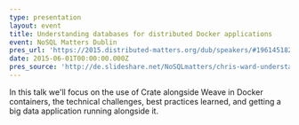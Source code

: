 ```yaml
---
type: presentation
layout: event
title: Understanding databases for distributed Docker applications
event: NoSQL Matters Dublin
pres_url: 'https://2015.distributed-matters.org/dub/speakers/#1961451827466'
date: 2015-06-01T00:00:00.000Z
pres_source: 'http://de.slideshare.net/NoSQLmatters/chris-ward-understanding-databases-for-distributed-docker-applications-nosql-matters-dublin-2015'
---
```


In this talk we'll focus on the use of Crate alongside Weave in Docker containers, the technical challenges, best practices learned, and getting a big data application running alongside it.
